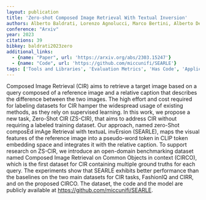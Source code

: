 ```yaml
---
layout: publication
title: 'Zero-shot Composed Image Retrieval With Textual Inversion'
authors: Alberto Baldrati, Lorenzo Agnolucci, Marco Bertini, Alberto Del Bimbo
conference: "Arxiv"
year: 2023
citations: 39
bibkey: baldrati2023zero
additional_links:
  - {name: "Paper", url: 'https://arxiv.org/abs/2303.15247'}
  - {name: "Code", url: 'https://github.com/miccunifi/SEARLE'}
tags: ['Tools and Libraries', 'Evaluation Metrics', 'Has Code', 'Applications']
---
```

Composed Image Retrieval (CIR) aims to retrieve a target image based on a
query composed of a reference image and a relative caption that describes the
difference between the two images. The high effort and cost required for
labeling datasets for CIR hamper the widespread usage of existing methods, as
they rely on supervised learning. In this work, we propose a new task,
Zero-Shot CIR (ZS-CIR), that aims to address CIR without requiring a labeled
training dataset. Our approach, named zero-Shot composEd imAge Retrieval with
textuaL invErsion (SEARLE), maps the visual features of the reference image
into a pseudo-word token in CLIP token embedding space and integrates it with
the relative caption. To support research on ZS-CIR, we introduce an
open-domain benchmarking dataset named Composed Image Retrieval on Common
Objects in context (CIRCO), which is the first dataset for CIR containing
multiple ground truths for each query. The experiments show that SEARLE
exhibits better performance than the baselines on the two main datasets for CIR
tasks, FashionIQ and CIRR, and on the proposed CIRCO. The dataset, the code and
the model are publicly available at https://github.com/miccunifi/SEARLE.
